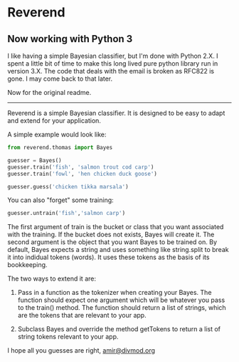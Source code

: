 # Reverend
## Now working with Python 3

I like having a simple Bayesian classifier, but I'm done with Python 2.X.  I spent a little bit of time to make this long lived pure python library run in version 3.X.  The code that deals with the email is broken as RFC822 is gone.  I may come back to that later.

Now for the original readme.

---

Reverend is a simple Bayesian classifier.
It is designed to be easy to adapt and extend for
your application.

A simple example would look like:

```python
from reverend.thomas import Bayes

guesser = Bayes()
guesser.train('fish', 'salmon trout cod carp')
guesser.train('fowl', 'hen chicken duck goose')

guesser.guess('chicken tikka marsala')
```

You can also "forget" some training:
```python
guesser.untrain('fish','salmon carp')
```

The first argument of train is the bucket or class that
you want associated with the training. If the bucket does
not exists, Bayes will create it. The second argument
is the object that you want Bayes to be trained on. By
default, Bayes expects a string and uses something like
string.split to break it into indidual tokens (words).
It uses these tokens as the basis of its bookkeeping.


The two ways to extend it are:
1. Pass in a function as the tokenizer when creating
   your Bayes. The function should expect one argument
   which will be whatever you pass to the train() method.
   The function should return a list of strings, which
   are the tokens that are relevant to your app.

2. Subclass Bayes and override the method getTokens to
   return a list of string tokens relevant to your app.


I hope all you guesses are right,
amir@divmod.org
